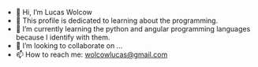 - 👋 Hi, I’m Lucas Wolcow
- 👀 This profile is dedicated to learning about the programming.
- 🌱 I’m currently learning the python and angular programming languages because I identify with them.
- 💞️ I’m looking to collaborate on ...
- 📫 How to reach me: wolcowlucas@gmail.com

<!---
wolcow/wolcow is a ✨ special ✨ repository because its `README.md` (this file) appears on your GitHub profile.
You can click the Preview link to take a look at your changes.
--->
